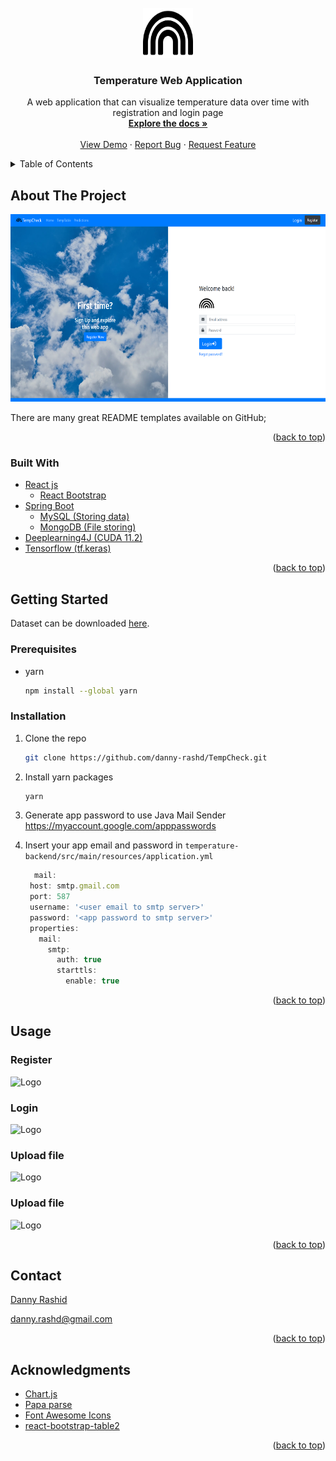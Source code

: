 <div id="top"></div>

<!-- PROJECT LOGO -->
<br />
<div align="center">
  <a href="https://github.com/danny-rashd/TempCheck">
    <img src="webapp/public/rainbow-solid.svg" alt="Logo" width="80" height="80">
  </a>

  <h3 align="center">Temperature Web Application</h3>

  <p align="center">
    A web application that can visualize temperature data over time with registration and login page
    <br />
    <a href="https://github.com/danny-rashd/TempCheck"><strong>Explore the docs »</strong></a>
    <br />
    <br />
    <a href="https://github.com/danny-rashd/TempCheck">View Demo</a>
    ·
    <a href="https://github.com/danny-rashd/TempCheck/issues">Report Bug</a>
    ·
    <a href="https://github.com/danny-rashd/TempCheck/issues">Request Feature</a>
  </p>
</div>



<!-- TABLE OF CONTENTS -->
<details>
  <summary>Table of Contents</summary>
  <ol>
    <li>
      <a href="#about-the-project">About The Project</a>
      <ul>
        <li><a href="#built-with">Built With</a></li>
      </ul>
    </li>
    <li>
      <a href="#getting-started">Getting Started</a>
      <ul>
        <li><a href="#prerequisites">Prerequisites</a></li>
        <li><a href="#installation">Installation</a></li>
      </ul>
    </li>
    <li><a href="#usage">Usage</a></li>
    <li><a href="#contact">Contact</a></li>
    <li><a href="#acknowledgments">Acknowledgments</a></li>
  </ol>
</details>



<!-- ABOUT THE PROJECT -->
## About The Project

<img src="webapp/public/homepage.png" alt="Web app screenshot" width="632" height="300">

There are many great README templates available on GitHub; 

<p align="right">(<a href="#top">back to top</a>)</p>


### Built With

- [React js](https://reactjs.org/)
    - [React Bootstrap](https://react-bootstrap.github.io/)
- [Spring Boot](https://spring.io/projects/spring-boot)
    - [MySQL (Storing data)](https://spring.io/guides/gs/accessing-data-mysql/)
    - [MongoDB (File storing)](https://www.mongodb.com/compatibility/spring-boot)
- [Deeplearning4J (CUDA 11.2)](https://deeplearning4j.konduit.ai/multi-project/explanation/configuration/backends/cudnn)
- [Tensorflow (tf.keras)](https://www.tensorflow.org/versions/r1.15/api_docs/python/tf/keras#functions)

<p align="right">(<a href="#top">back to top</a>)</p>



<!-- GETTING STARTED -->
## Getting Started

Dataset can be downloaded [here](https://drive.google.com/drive/folders/1fC2uZmPriLh2QOvMVfvn7XnuWakIOZIw?usp=sharing).
### Prerequisites

* yarn
  ```sh
  npm install --global yarn
  ```


### Installation

1. Clone the repo
   ```sh
   git clone https://github.com/danny-rashd/TempCheck.git
   ```
2. Install yarn packages
   ```sh
   yarn
   ```
   
3. Generate app password to use Java Mail Sender https://myaccount.google.com/apppasswords

4. Insert your app email and password in `temperature-backend/src/main/resources/application.yml` 
   ```js
     mail:
    host: smtp.gmail.com
    port: 587
    username: '<user email to smtp server>'
    password: '<app password to smtp server>'
    properties:
      mail:
        smtp:
          auth: true
          starttls:
            enable: true
   ```

<p align="right">(<a href="#top">back to top</a>)</p>



<!-- USAGE EXAMPLES -->
## Usage


### Register 

<img src="webapp/public/demo_2_register.gif" alt="Logo" width="450" height="250">


### Login

<img src="webapp/public/demo_3_login.gif" alt="Logo" width="450" height="250">

### Upload file

<img src="webapp/public/demo_4_uploaddata.gif" alt="Logo" width="450" height="250">

### Upload file

<img src="webapp/public/demo_5_loadexport.gif" alt="Logo" width="450" height="250">

<p align="right">(<a href="#top">back to top</a>)</p>

<!-- CONTACT -->
## Contact

[Danny Rashid](https://www.linkedin.com/in/dannyrashd/)

[danny.rashd@gmail.com](mailto:dannyrashd@gmail.com)

<p align="right">(<a href="#top">back to top</a>)</p>

<!-- ACKNOWLEDGMENTS -->
## Acknowledgments

* [Chart.js](https://www.chartjs.org/)
* [Papa parse](https://www.papaparse.com/)
* [Font Awesome Icons](https://fontawesome.com/icons/)
* [react-bootstrap-table2](https://react-bootstrap-table.github.io/react-bootstrap-table2/)

<p align="right">(<a href="#top">back to top</a>)</p>

